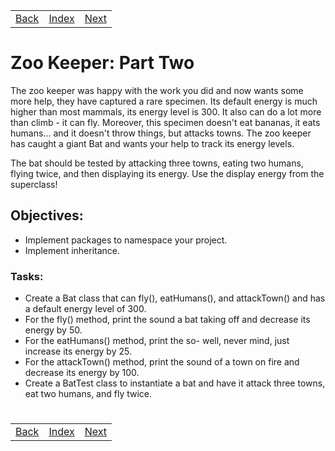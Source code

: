 <table width="100%">
    <tr>
        <td><a href="./011_Zoo_Keeper_1.md">Back</a></td>
        <td><a href="../Index.md">Index</a></td>
        <td><a href="./013_Object_Master_1.md">Next</a></td>
    </tr>
</table>

#

# Zoo Keeper: Part Two
The zoo keeper was happy with the work you did and now wants some more help, they have captured a rare specimen. Its default energy is much higher than most mammals, its energy level is 300. It also can do a lot more than climb - it can fly. Moreover, this specimen doesn't eat bananas, it eats humans... and it doesn't throw things, but attacks towns. The zoo keeper has caught a giant Bat and wants your help to track its energy levels.

The bat should be tested by attacking three towns, eating two humans, flying twice, and then displaying its energy. Use the display energy from the superclass!

##  __Objectives:__
*   Implement packages to namespace your project.
*   Implement inheritance.

### __Tasks:__
*   Create a Bat class that can fly(), eatHumans(), and attackTown() and has a default energy level of 300.
*   For the fly() method, print the sound a bat taking off and decrease its energy by 50.
*   For the eatHumans() method, print the so- well, never mind, just increase its energy by 25.
*   For the attackTown() method, print the sound of a town on fire and decrease its energy by 100.
*   Create a BatTest class to instantiate a bat and have it attack three towns, eat two humans, and fly twice.

#

[]()
<table width="100%">
    <tr>
        <td><a href="./011_Zoo_Keeper_1.md">Back</a></td>
        <td><a href="../Index.md">Index</a></td>
        <td><a href="./013_Object_Master_1.md">Next</a></td>
    </tr>
</table>